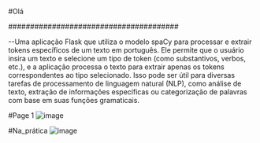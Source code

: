 #Olá

#######################################

--Uma aplicação Flask que utiliza o modelo spaCy para processar e extrair tokens específicos de um texto em português. Ele permite que o usuário insira um texto e 
selecione um tipo de token (como substantivos, verbos, etc.), e a aplicação processa o texto para extrair 
apenas os tokens correspondentes ao tipo selecionado. Isso pode ser útil para diversas tarefas de processamento de linguagem natural (NLP), 
como análise de texto, extração de informações específicas ou categorização de palavras com base em suas funções gramaticais.

#Page 1
![image](https://github.com/user-attachments/assets/35c7e98b-a114-4416-b619-1b8c5941c16d)

#Na_prática
![image](https://github.com/user-attachments/assets/c9616adf-b5eb-481c-8614-fe86aad9d8f0)

